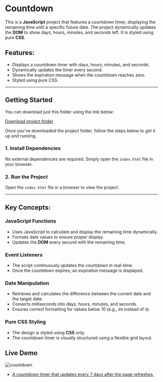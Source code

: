 # Countdown

This is a **JavaScript** project that features a countdown timer, displaying the remaining time until a specific future date. The project dynamically updates the **DOM** to show days, hours, minutes, and seconds left. It is styled using pure **CSS**.

## Features:
- Displays a countdown timer with days, hours, minutes, and seconds.
- Dynamically updates the timer every second.
- Shows the expiration message when the countdown reaches zero.
- Styled using pure CSS.

---

## Getting Started

You can download just this folder using the link below:

[Download project folder](https://downgit.github.io/#/home?url=https://github.com/armandomzn/javascript-components/tree/main/countdown)

Once you've downloaded the project folder, follow the steps below to get it up and running.

### 1. Install Dependencies
No external dependencies are required. Simply open the `index.html` file in your browser.

### 2. Run the Project
Open the `index.html` file in a browser to view the project.

---

## Key Concepts:

### JavaScript Functions
- Uses JavaScript to calculate and display the remaining time dynamically.
- Formats date values to ensure proper display.
- Updates the **DOM** every second with the remaining time.

### Event Listeners
- The script continuously updates the countdown in real-time.
- Once the countdown expires, an expiration message is displayed.

### Date Manipulation
- Retrieves and calculates the difference between the current date and the target date.
- Converts milliseconds into days, hours, minutes, and seconds.
- Ensures correct formatting for values below 10 (e.g., `09` instead of `9`).

### Pure CSS Styling
- The design is styled using **CSS** only.
- The countdown timer is visually structured using a flexible grid layout.

## Live Demo
![countdown](https://github.com/user-attachments/assets/449bf429-d97e-4161-81fc-56bac09b3a6f)
- [A countdown timer that updates every 7 days after the page refreshes.](https://gorgeous-frangipane-7ae5db.netlify.app/)
